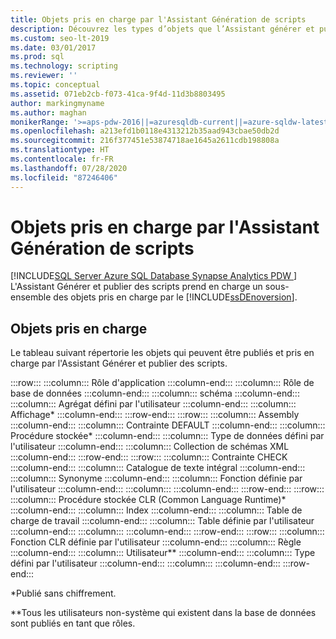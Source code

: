 ```yaml
---
title: Objets pris en charge par l'Assistant Génération de scripts
description: Découvrez les types d’objets que l’Assistant générer et publier des scripts peut vous aider à publier.
ms.custom: seo-lt-2019
ms.date: 03/01/2017
ms.prod: sql
ms.technology: scripting
ms.reviewer: ''
ms.topic: conceptual
ms.assetid: 071eb2cb-f073-41ca-9f4d-11d3b8803495
author: markingmyname
ms.author: maghan
monikerRange: '>=aps-pdw-2016||=azuresqldb-current||=azure-sqldw-latest||>=sql-server-2016||=sqlallproducts-allversions||>=sql-server-linux-2017||=azuresqldb-mi-current'
ms.openlocfilehash: a213efd1b0118e4313212b35aad943cbae50db2d
ms.sourcegitcommit: 216f377451e53874718ae1645a2611cdb198808a
ms.translationtype: HT
ms.contentlocale: fr-FR
ms.lasthandoff: 07/28/2020
ms.locfileid: "87246406"
---
```

# <a name="objects-supported-by-the-generate-scripts-wizard"></a>Objets pris en charge par l'Assistant Génération de scripts
[!INCLUDE[SQL Server Azure SQL Database Synapse Analytics PDW ](../../includes/applies-to-version/sql-asdb-asdbmi-asa-pdw.md)]
  L'Assistant Générer et publier des scripts prend en charge un sous-ensemble des objets pris en charge par le [!INCLUDE[ssDEnoversion](../../includes/ssdenoversion-md.md)].  
  
## <a name="supported-objects"></a>Objets pris en charge  
 Le tableau suivant répertorie les objets qui peuvent être publiés et pris en charge par l'Assistant Générer et publier des scripts.  
  
:::row:::
    :::column:::
        Rôle d'application
    :::column-end:::
    :::column:::
        Rôle de base de données
    :::column-end:::
    :::column:::
        schéma
    :::column-end:::
    :::column:::
        Agrégat défini par l'utilisateur
    :::column-end:::
    :::column:::
        Affichage*
    :::column-end:::
:::row-end:::
:::row:::
    :::column:::
        Assembly
    :::column-end:::
    :::column:::
        Contrainte DEFAULT
    :::column-end:::
    :::column:::
        Procédure stockée*
    :::column-end:::
    :::column:::
        Type de données défini par l'utilisateur
    :::column-end:::
    :::column:::
        Collection de schémas XML
    :::column-end:::
:::row-end:::
:::row:::
    :::column:::
        Contrainte CHECK
    :::column-end:::
    :::column:::
        Catalogue de texte intégral
    :::column-end:::
    :::column:::
        Synonyme
    :::column-end:::
    :::column:::
        Fonction définie par l'utilisateur
    :::column-end:::
    :::column:::
    :::column-end:::
:::row-end:::
:::row:::
    :::column:::
        Procédure stockée CLR (Common Language Runtime)*
    :::column-end:::
    :::column:::
        Index
    :::column-end:::
    :::column:::
        Table de charge de travail
    :::column-end:::
    :::column:::
        Table définie par l'utilisateur
    :::column-end:::
    :::column:::
    :::column-end:::
:::row-end:::
:::row:::
    :::column:::
        Fonction CLR définie par l'utilisateur
    :::column-end:::
    :::column:::
        Règle
    :::column-end:::
    :::column:::
        Utilisateur**
    :::column-end:::
    :::column:::
        Type défini par l'utilisateur
    :::column-end:::
    :::column:::
    :::column-end:::
:::row-end:::

 *Publié sans chiffrement.  
  
 **Tous les utilisateurs non-système qui existent dans la base de données sont publiés en tant que rôles.  
  
  
